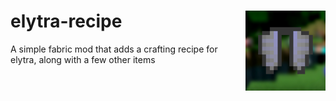 # elytra-recipe	<img src="./img/icon.png" width="128" height="128" alt="Mod Icon" align="right">
A simple fabric mod that adds a crafting recipe for elytra, along with a few other items
<br>
